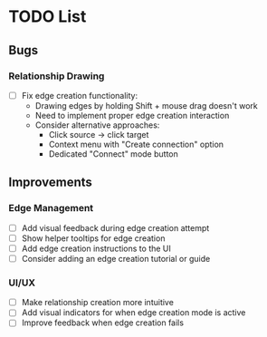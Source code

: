 # TODO List

## Bugs

### Relationship Drawing
- [ ] Fix edge creation functionality:
  - Drawing edges by holding Shift + mouse drag doesn't work
  - Need to implement proper edge creation interaction
  - Consider alternative approaches:
    - Click source -> click target
    - Context menu with "Create connection" option
    - Dedicated "Connect" mode button

## Improvements

### Edge Management
- [ ] Add visual feedback during edge creation attempt
- [ ] Show helper tooltips for edge creation
- [ ] Add edge creation instructions to the UI
- [ ] Consider adding an edge creation tutorial or guide

### UI/UX
- [ ] Make relationship creation more intuitive
- [ ] Add visual indicators for when edge creation mode is active
- [ ] Improve feedback when edge creation fails 